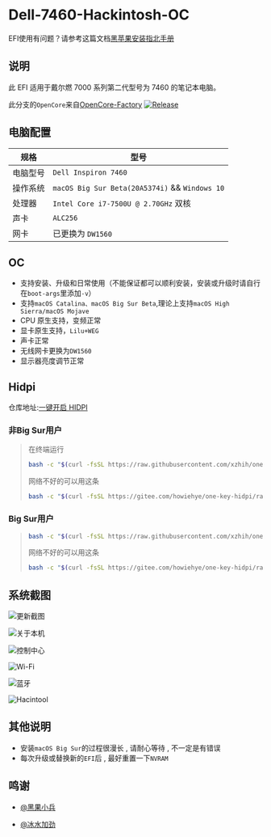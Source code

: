 # Dell-7460-Hackintosh-OC

EFI使用有问题？请参考这篇文档[黑苹果安装指北手册](https://howiehye.top/post/9ff9620/)

## 说明

此 EFI 适用于戴尔燃 7000 系列第二代型号为 7460 的笔记本电脑。

此分支的`OpenCore`来自[OpenCore-Factory](https://github.com/williambj1/OpenCore-Factory) [![Release](https://img.shields.io/static/v1?label=Releases&message=2020-09-25&color=orange)](https://github.com/williambj1/OpenCore-Factory/releases)

## 电脑配置

| 规格     | 型号                                           |
| -------- | ---------------------------------------------- |
| 电脑型号 | `Dell Inspiron 7460`                           |
| 操作系统 | `macOS Big Sur Beta(20A5374i)` && `Windows 10` |
| 处理器   | `Intel Core i7-7500U @ 2.70GHz` 双核           |
| 声卡     | `ALC256`                                       |
| 网卡     | 已更换为 `DW1560`                              |

## OC

- 支持安装、升级和日常使用（不能保证都可以顺利安装，安装或升级时请自行在`boot-args`里添加`-v`）
- 支持`macOS Catalina、macOS Big Sur Beta`,理论上支持`macOS High Sierra/macOS Mojave`
- CPU 原生支持，变频正常
- 显卡原生支持，`Lilu+WEG`
- 声卡正常
- 无线网卡更换为`DW1560`
- 显示器亮度调节正常

## Hidpi

仓库地址:[一键开启 HIDPI](https://github.com/xzhih/one-key-hidpi)

### 非Big Sur用户

> 在终端运行
>
> ```bash
> bash -c "$(curl -fsSL https://raw.githubusercontent.com/xzhih/one-key-hidpi/master/hidpi.sh)"
> ```
> 
> 网络不好的可以用这条
>
> ```bash
> bash -c "$(curl -fsSL https://gitee.com/howiehye/one-key-hidpi/raw/master/hidpi.sh)"
> ```

### Big Sur用户

> ```bash
> bash -c "$(curl -fsSL https://raw.githubusercontent.com/xzhih/one-key-hidpi/dev/hidpi.sh)"
> ```
> 
> 网络不好的可以用这条
> 
> ```bash
> bash -c "$(curl -fsSL https://gitee.com/howiehye/one-key-hidpi/raw/dev/hidpi.sh)"
> ```

## 系统截图

![更新截图](https://img.howiehye.top//img/20200807203611.png)

![关于本机](https://img.howiehye.top//img/20200807204722.png)

![控制中心](https://img.howiehye.top//img/20200807204844.png)

![Wi-Fi](https://img.howiehye.top//img/20200807204949.png)

![蓝牙](https://img.howiehye.top//img/20200807205020.png)

![Hacintool](https://img.howiehye.top//img/20200807205115.png)

## 其他说明

- 安装`macOS Big Sur`的过程很漫长 , 请耐心等待 , 不一定是有错误
- 每次升级或替换新的`EFI`后 , 最好重置一下`NVRAM`

## 鸣谢

- [@黑果小兵](https://github.com/daliansky/)

- [@冰水加劲](https://github.com/xzhih/)
